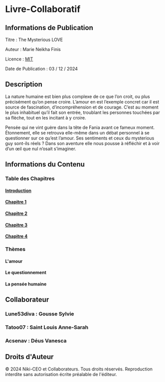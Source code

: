 # Livre-Collaboratif
## **Informations de Publication**

Titre : The Mysterious LOVE

Auteur : Marie Neikha Finis

Licence : [MIT](LICENSE)

Date de Publication : 03 / 12 / 2024

## **Description**  

La nature humaine est bien plus complexe de ce que l’on croit, ou plus précisément qu’on pense croire. L’amour en est l’exemple concret car il est source de fascination, d’incompréhension et de courage. C’est au moment le plus inhabituel qu’il fait son entrée, troublant les personnes touchées par sa flèche, tout en les incitant à y croire. 

Pensée qui ne vint guère dans la tête de Fania avant ce fameux moment. Étonnement, elle se retrouva elle-même dans un débat personnel à se questionner sur ce qu’est l’amour. Ses sentiments et ceux du mysterious guy sont-ils réels ? Dans son aventure elle nous pousse à réfléchir et à voir d’un œil que nul n’osait s’imaginer.

## **Informations du Contenu**
### **Table des Chapitres**
#### [Introduction](Introduction.md)
#### [Chapitre 1](Chapitre-1.md)
#### [Chapitre 2](Chapitre-2.md)
#### [Chapitre 3](Chapitre-3.md)
#### [Chapitre 4](Chapitre-4.md)
### Thèmes
#### L'amour
#### Le questionnement
#### La pensée humaine 

## **Collaborateur**
### Lune53diva : Gousse Sylvie
### Tatoo07 : Saint Louis Anne-Sarah
### Acsenav : Déus Vanesca 
###

## **Droits d'Auteur**
© 2024 Niki-CEO et Collaborateurs. Tous droits réservés. Reproduction interdite sans autorisation écrite préalable de l'éditeur.
